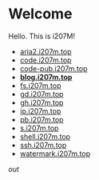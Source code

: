# Welcome

Hello. This is i207M!

- [aria2.i207m.top](https://aria2.i207m.top)
- [code.i207m.top](https://code.i207m.top)
- [code-pub.i207m.top](https://code-pub.i207m.top)
- [**blog.i207m.top**](https://blog.i207m.top)
- [fs.i207m.top](https://fs.i207m.top)
- [gd.i207m.top](https://gd.i207m.top)
- [gh.i207m.top](https://gh.i207m.top)
- [ip.i207m.top](https://ip.i207m.top)
- [pb.i207m.top](https://pb.i207m.top)
- [s.i207m.top](https://s.i207m.top)
- [shell.i207m.top](https://shell.i207m.top)
- [ssh.i207m.top](https://ssh.i207m.top)
- [watermark.i207m.top](https://watermark.i207m.top)

*out*
